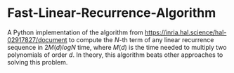 # Fast-Linear-Recurrence-Algorithm
A Python implementation of the algorithm from https://inria.hal.science/hal-02917827/document to compute the $N$-th term of any linear recurrence sequence in $2M(d)logN$ time, where $M(d)$ is the time needed to multiply two polynomials of order $d$. In theory, this algorithm beats other approaches to solving this problem.
